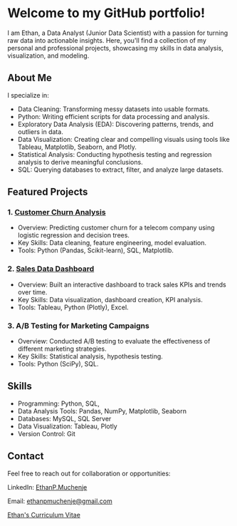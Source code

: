 # Welcome to my GitHub portfolio! 
I am Ethan, a Data Analyst (Junior Data Scientist) with a passion for turning raw data into actionable insights. Here, you'll find a collection of my personal and professional projects, showcasing my skills in data analysis, visualization, and modeling.

## About Me
I specialize in:

- Data Cleaning: Transforming messy datasets into usable formats.
- Python: Writing efficient scripts for data processing and analysis.
- Exploratory Data Analysis (EDA): Discovering patterns, trends, and outliers in data.
- Data Visualization: Creating clear and compelling visuals using tools like Tableau, Matplotlib, Seaborn, and Plotly.
- Statistical Analysis: Conducting hypothesis testing and regression analysis to derive meaningful conclusions.
- SQL: Querying databases to extract, filter, and analyze large datasets.


## Featured Projects
### 1. [Customer Churn Analysis](https://github.com/EthanPeekay/Portfolio-Projects/tree/main/churn%20analysis)

- Overview: Predicting customer churn for a telecom company using logistic regression and decision trees.
- Key Skills: Data cleaning, feature engineering, model evaluation.
- Tools: Python (Pandas, Scikit-learn), SQL, Matplotlib.
  
### 2. [Sales Data Dashboard](https://github.com/EthanPeekay/Portfolio-Projects/tree/main/TechSales)

- Overview: Built an interactive dashboard to track sales KPIs and trends over time.
- Key Skills: Data visualization, dashboard creation, KPI analysis.
- Tools: Tableau, Python (Plotly), Excel.
  
### 3. A/B Testing for Marketing Campaigns

- Overview: Conducted A/B testing to evaluate the effectiveness of different marketing strategies.
- Key Skills: Statistical analysis, hypothesis testing.
- Tools: Python (SciPy), SQL.

## Skills
- Programming: Python, SQL,
- Data Analysis Tools: Pandas, NumPy, Matplotlib, Seaborn
- Databases: MySQL, SQL Server
- Data Visualization: Tableau, Plotly
- Version Control: Git

## Contact
Feel free to reach out for collaboration or opportunities:

LinkedIn: [EthanP.Muchenje](https://www.linkedin.com/in/ethanpeekay97)

Email: [ethanpmuchenje@gmail.com](ethanpmuchenje@gmail.com)

[Ethan's Curriculum Vitae](https://github.com/user-attachments/files/17281076/Ethanpmuchenje--CV.pdf)
